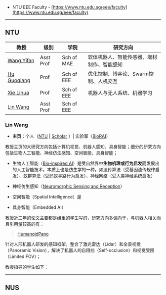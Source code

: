 + NTU EEE Faculty - [https://www.ntu.edu.sg/eee/faculty](https://www.ntu.edu.sg/eee/faculty)

---
## NTU

| 教授                                                   | 级别        | 学院         | 研究方向                  |
| ---------------------------------------------------- | --------- | ---------- | --------------------- |
| [Wang Yifan](https://dr.ntu.edu.sg/cris/rp/rp01291)  | Asst Prof | Sch of MAE | 软体机器人、智能传感器、增材制作、智能感知 |
| [Hu Guoqiang](https://dr.ntu.edu.sg/cris/rp/rp00100) | Prof      | Sch of EEE | 优化控制、博弈论、Swarm控制、人机交互 |
| [Xie Lihua](https://dr.ntu.edu.sg/cris/rp/rp00784)   | Prof      | Sch of EEE | 机器人与无人系统、机器学习         |
| [Lin Wang](https://dr.ntu.edu.sg/cris/rp/rp02550)    | Asst Prof | Sch of EEE |                       |


### Lin Wang

+ **主页**：个人（[NTU](https://dr.ntu.edu.sg/cris/rp/rp02550) | [Scholar](https://scholar.google.com/citations?user=SReb2csAAAAJ&hl=en) ）| 实验室（[BioRAI](https://vlislab22.github.io/vlislab/)）

教授主页的大研究方向包括计算机视觉、机器人感知、具身智能；细分的研究方向包括生物人工智能、神经仿生感知、空间智能、具身智能；

+ 生物人工智能（[Bio-inspired AI](https://en.wikipedia.org/wiki/Bio-inspired_computing#Population_Based_Bio-Inspired_Algorithms)）是受自然界中**生物机理或行为启发**而发展出的人工智能技术，本质上也是仿生学的一种，如遗传算法（受基因遗传规律启发）、蚁群算法（受蚂蚁寻路行为启发）、神经网络（受人类神经系统启发）

+ 神经仿生感知（[Neuromorphic Sensing and Reception](https://en.wikipedia.org/wiki/Neuromorphic_computing#Neuromemristive_systems)）

+ 空间智能（Spatial Intelligence）是

+ 具身智能（Embedded AI）

教授近三年的论文主要都是组里的学生写的，研究方向多偏向于，与机器人相关而且引用量较高的有：

> [HumanoidPano](https://arxiv.org/pdf/2503.09010)

针对人形机器人研发的感知框架，整合了激光雷达（Lidar）和全景视觉（Panoramic Vision），解决了机器人的自阻挡（Self-occlusion）和视觉受限（Limited FOV）；

> 

教授指导的学生如下：


---
## NUS


